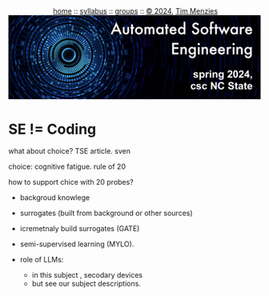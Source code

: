 <a name=top><br>
  <p align=center>&nbsp;<a href="/README.md#top">home</a> ::
  <a href="/docs/syllabus.md#top">syllabus</a> ::
  <a href="https://docs.google.com/spreadsheets/d/1YHZPRLfchksx541yaojJE_loOh2g4FaVKtrVcquoYIw/edit#gid=0">groups</a> ::
  <a href="/LICENSE.md#top">&copy;&nbsp;2024</a>, <a href="http:/timm.fyi">Tim Menzies</a><br>
  <a href="/README.md#top"><img width=600  
     src="/etc/img/ase24.png"></a></p>

# SE != Coding 

what about choice? TSE article. sven

choice: cognitive fatigue. rule of 20

how to support chice with 20 probes?

- backgroud knowlege
- surrogates (built from background or other sources)
- icremetnaly build surrogates (GATE)
- semi-supervised learning (MYLO).

- role of LLMs:
   - in this subject , secodary devices
   - but see our subject descriptions.

